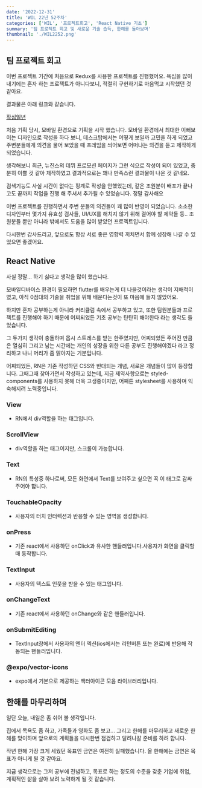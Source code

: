 ```yaml
---
date: '2022-12-31'
title: 'WIL 22년 52주차'
categories: ['WIL', '프로젝트회고', 'React Native 기초']
summary: '팀 프로젝트 회고 및 새로운 기술 습득, 한해를 돌아보며'
thumbnail: './WIL2252.png'
---
```


## 팀 프로젝트 회고

이번 프로젝트 기간에 처음으로 Redux를 사용한 프로젝트를 진행했어요.
욕심을 많이 내기에는 혼자 하는 프로젝트가 아니다보니, 적절히 구현하기로 마음먹고 시작했던 것 같아요.

결과물은 아래 링크와 같습니다.

[작심일년](https://nbc-team-03.vercel.app/)

처음 기획 당시, 모바일 환경으로 기획을 시작 했습니다. 모바일 환경에서 최대한 이뻐보이는 디자인으로 작성을 하다 보니, 데스크탑에서는 어떻게 보일까 고민을 하게 되었고 주변분들에게 의견을 물어 보았을 때 프레임을 씌어보면 어떠냐는 의견을 듣고 제작하게 되었습니다.

생각해보니 최근, 뉴진스의 데뷔 프로모션 페이지가 그런 식으로 작성이 되어 있었고, 충분히 이쁠 것 같아 제작하였고 결과적으로는 꽤나 만족스런 결과물이 나온 것 같네요.

검색기능도 사실 시간이 없다는 핑계로 작성을 안했었는데, 같은 조원분이 배포가 끝나고도 끝까지 작업을 진행 해 주셔서 추가될 수 있었습니다. 정말 감사해요

이번 프로젝트를 진행하면서 주변 분들의 의견들이 꽤 많이 반영이 되었습니다. 소소한 디자인부터 몇가지 유효성 검사들, UI/UX를 해치지 않기 위해 걸어야 할 제약들 등.. 조원분들 뿐만 아니라 밖에서도 도움을 많이 받았던 프로젝트입니다.

다시한번 감사드리고, 앞으로도 항상 서로 좋은 영향력 끼치면서 함께 성장해 나갈 수 있었으면 좋겠어요.

## React Native

사실 정말... 하기 싫다고 생각을 많이 했습니다.

모바일디바이스 환경이 필요하면 flutter를 배우는게 더 나을것이라는 생각이 지배적이였고, 아직 0점대의 기술을 취업을 위해 배운다는것이 또 마음에 들지 않았어요.

하지만 혼자 공부하는게 아니라 커리큘럼 속에서 공부하고 있고, 또한 팀원분들과 프로젝트를 진행해야 하기 때문에 어찌되었든 기초 공부는 탄탄히 해야한다 라는 생각도 들었습니다.

그 두가지 생각이 충돌하며 몹시 스트레스를 받는 한주였지만, 어찌되었든 주어진 만큼은 열심히 그리고 남는 시간에는 개인의 성장을 위한 다른 공부도 진행해야겠다 라고 정리하고 나니 머리가 좀 맑아지는 기분입니다.

어찌되었든, RN은 기존 작성하던 CSS와 반대되는 개념, 새로운 개념들이 많이 등장합니다. 그때그때 찾아가면서 작성하고 있는데, 지금 제약사항으로는 styled-components를 사용하지 못해 더욱 고생중이지만, 어째튼 stylesheet를 사용하며 익숙해지려 노력중입니다.

### View

- RN에서 div역할을 하는 태그입니다.

### ScrollView

- div역할을 하는 태그이지만, 스크롤이 가능합니다.

### Text

- RN의 특성중 하나로써, 모든 화면에서 Text를 보여주고 싶으면 꼭 이 태그로 감싸주어야 합니다.

### TouchableOpacity

- 사용자의 터치 인터렉션과 반응할 수 있는 영역을 생성합니다.

### onPress

- 기존 react에서 사용하던 onClick과 유사한 핸들러입니다.사용자가 화면을 클릭할 때 동작합니다.

### TextInput

- 사용자의 텍스트 인풋을 받을 수 있는 태그입니다.

### onChangeText

- 기존 react에서 사용하던 onChange와 같은 핸들러입니다.

### onSubmitEditing

- TextInput창에서 사용자의 엔터 엑션(ios에서는 리턴버튼 또는 완료)에 반응해 작동되는 핸들러입니다.

### @expo/vector-icons

- expo에서 기본으로 제공하는 백터아이콘 모음 라이브러리입니다.

## 한해를 마무리하며

일단 오늘, 내일은 좀 쉬어 볼 생각입니다.

집에서 목욕도 좀 하고, 가족들과 영화도 좀 보고... 그리고 한해를 마무리하고 새로운 한해를 맞이하며 앞으로의 계획들을 다시한번 점검하고 달려나갈 준비를 하려 합니다.

작년 한해 가장 크게 세웠던 목표인 금연은 여전히 실패했습니다. 올 한해에는 금연은 목표가 아니게 될 것 같아요.

지금 생각으로는 그저 공부에 전념하고, 목표로 하는 정도의 수준을 갖춘 기업에 취업, 계획적인 삶을 살아 보려 노력하게 될 것 같습니다.
